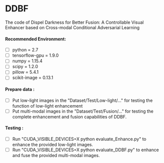 # DDBF
The code of Dispel Darkness for Better Fusion: A Controllable Visual Enhancer based on Cross-modal Conditional Adversarial Learning

#### Recommended Environment:<br>
 - [ ] python = 2.7
 - [ ] tensorflow-gpu = 1.9.0
 - [ ] numpy = 1.15.4
 - [ ] scipy = 1.2.0
 - [ ] pillow = 5.4.1
 - [ ] scikit-image = 0.13.1
 
#### Prepare data :<br>
- [ ] Put low-light images in the "Dataset/Test/Low-light/..." for testing the function of low-light enhancement
- [ ] Put multi-modal images in the "Dataset/Test/Fusion/..." for testing the complete enhancement and fusion capabilities of DDBF.

#### Testing :<br>
- [ ] Run "CUDA_VISIBLE_DEVICES=X python evaluate_Enhance.py" to enhance the provided low-light images.
- [ ] Run "CUDA_VISIBLE_DEVICES=X python evaluate_DDBF.py" to enhance and fuse the provided multi-modal images.
